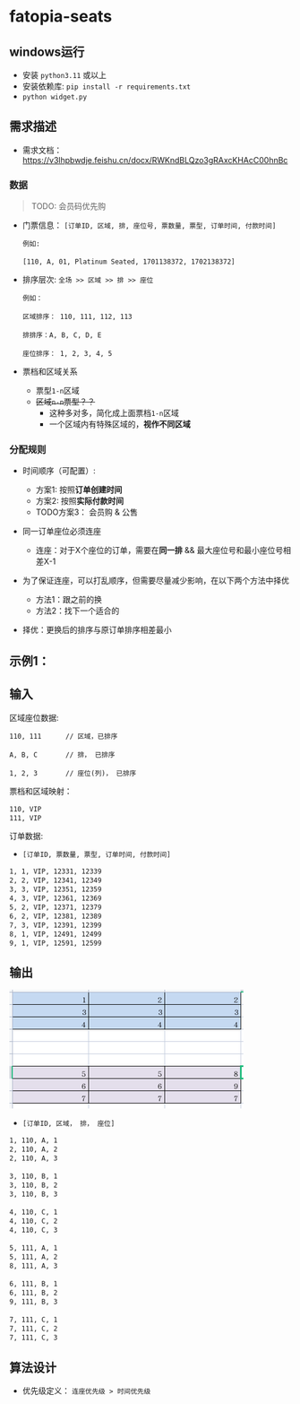 # fatopia-seats

## windows运行

- 安装 `python3.11` 或以上
- 安装依赖库: `pip install -r requirements.txt`
- `python widget.py`






## 需求描述

- 需求文档： https://v3lhpbwdje.feishu.cn/docx/RWKndBLQzo3gRAxcKHAcC00hnBc


### 数据

> TODO: 会员码优先购


- 门票信息： `[订单ID, 区域, 排, 座位号, 票数量, 票型, 订单时间, 付款时间]`

    ```
    例如:

    [110, A, 01, Platinum Seated, 1701138372, 1702138372]
    ```

- 排序层次: `全场 >> 区域 >> 排 >> 座位`

    ```
    例如：

    区域排序： 110, 111, 112, 113

    排排序：A, B, C, D, E

    座位排序： 1, 2, 3, 4, 5
    ```

- 票档和区域关系
  - 票型`1-n`区域
  - ~~区域`n-n`票型？？~~
    - 这种多对多，简化成上面票档`1-n`区域
    - 一个区域内有特殊区域的，**视作不同区域**




### 分配规则

- 时间顺序（可配置）:
  - 方案1: 按照**订单创建时间**
  - 方案2: 按照**实际付款时间**
  - TODO方案3： 会员购 & 公售

- 同一订单座位必须连座
  - 连座：对于X个座位的订单，需要在**同一排** && 最大座位号和最小座位号相差X-1

- 为了保证连座，可以打乱顺序，但需要尽量减少影响，在以下两个方法中择优
  - 方法1：跟之前的换
  - 方法2：找下一个适合的
- 择优：更换后的排序与原订单排序相差最小


## 示例1：

## 输入

区域座位数据:

```
110, 111      // 区域，已排序

A, B, C       // 排， 已排序

1, 2, 3       // 座位(列)， 已排序
```

票档和区域映射：

```
110, VIP
111, VIP

```


订单数据:

- `[订单ID, 票数量, 票型, 订单时间, 付款时间]`


```
1, 1, VIP, 12331, 12339
2, 2, VIP, 12341, 12349
3, 3, VIP, 12351, 12359
4, 3, VIP, 12361, 12369
5, 2, VIP, 12371, 12379
6, 2, VIP, 12381, 12389
7, 3, VIP, 12391, 12399
8, 1, VIP, 12491, 12499
9, 1, VIP, 12591, 12599

```




## 输出

![](./img/1.png)


- `[订单ID, 区域， 排， 座位]`

```
1, 110, A, 1
2, 110, A, 2
2, 110, A, 3

3, 110, B, 1
3, 110, B, 2
3, 110, B, 3

4, 110, C, 1
4, 110, C, 2
4, 110, C, 3

5, 111, A, 1
5, 111, A, 2
8, 111, A, 3

6, 111, B, 1
6, 111, B, 2
9, 111, B, 3

7, 111, C, 1
7, 111, C, 2
7, 111, C, 3
```



## 算法设计

- 优先级定义： `连座优先级 > 时间优先级`
